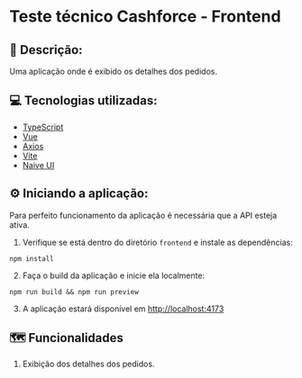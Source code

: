 # Teste técnico Cashforce - Frontend

## 📝 Descrição:
Uma aplicação onde é exibido os detalhes dos pedidos.

## 💻 Tecnologias utilizadas:
- <a href="https://www.typescriptlang.org/" target="_blank">TypeScript</a>
- <a href="https://vuejs.org/" target="_blank">Vue</a>
- <a href="https://axios-http.com/">Axios</a>
- <a href="https://vitejs.dev/" target="_blank">Vite</a>
- <a href="https://www.naiveui.com/en-US/os-theme" target="_blank">Naive UI</a>

## ⚙️ Iniciando a aplicação:
Para perfeito funcionamento da aplicação é necessária que a API esteja ativa.
1. Verifique se está dentro do diretório ```frontend``` e instale as dependências:
  ```
  npm install
  ```
2. Faça o build da aplicação e inicie ela localmente:
  ```
  npm run build && npm run preview
  ```
3. A aplicação estará disponível em <a href="http://localhost:4173" target="_blank">http://localhost:4173</a>

## 🗺️ Funcionalidades
1. Exibição dos detalhes dos pedidos.
